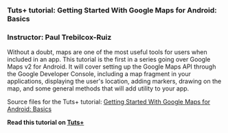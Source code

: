 ### Tuts+ tutorial: Getting Started With Google Maps for Android: Basics

### Instructor: Paul Trebilcox-Ruiz

Without a doubt, maps are one of the most useful tools for users when included in an app. This tutorial is the first in a series going over Google Maps v2 for Android. It will cover setting up the Google Maps API through the Google Developer Console, including a map fragment in your applications, displaying the user's location, adding markers, drawing on the map, and some general methods that will add utility to your app.

Source files for the Tuts+ tutorial: [Getting Started With Google Maps for Android: Basics](http://code.tutsplus.com/tutorials/getting-started-with-google-maps-for-android-basics--cms-24635)

**Read this tutorial on [Tuts+](https://code.tutsplus.com)**
